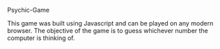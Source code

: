  Psychic-Game

This game was built using Javascript and can be played on any modern browser. The objective of the game is to guess whichever number the computer is thinking of.
